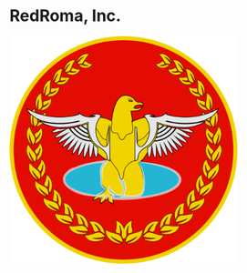 RedRoma, Inc.
==========================

[<img src="Assets/RedRoma-Logo.png" width = "400">](https://redroma.tech/)
